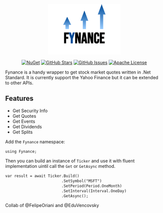 <div align="center">

![Fynance](logo.png)

</div>

<div align="center">

[![NuGet](https://img.shields.io/nuget/v/fynance.svg)]()
[![GitHub Stars](https://img.shields.io/github/stars/felipeoriani/fynance.svg)](https://github.com/felipeoriani/fynance/stargazers)
[![GitHub Issues](https://img.shields.io/github/issues/felipeoriani/fynance.svg)](https://github.com/felipeoriani/fynance/issues)
[![Apache License](https://img.shields.io/github/license/felipeoriani/fynance.svg)](LICENSE)

</div>

Fynance is a handy wrapper to get stock market quotes written in .Net Standard. It is currently support the Yahoo Finance but it can be extended to other APIs.

## Features

- Get Security Info
- Get Quotes 
- Get Events
 - Get Dividends
 - Get Splits

Add the `Fynance` namespace:

```
using Fynance;
```

Then you can build an instance of `Ticker` and use it with fluent implementation uintil call the `Get` or `GetAsync` method.

```
var result = await Ticker.Build()
                         .SetSymbol("MSFT")
                         .SetPeriod(Period.OneMonth)
                         .SetInterval(Interval.OneDay)
                         .GetAsync();
```

Collab of @FelipeOriani and @EduVencovsky